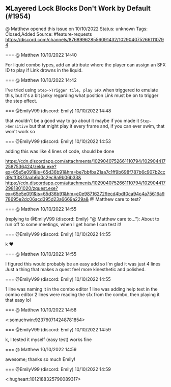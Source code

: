 ## ❌Layered Lock Blocks Don't Work by Default (#1954)
@ Matthew opened this issue on 10/10/2022
Status: unknown
Tags: Closed,Added
Source: #feature-requests https://discord.com/channels/876899628556091432/1029040752661110794


=== @ Matthew 10/10/2022 14:40

For liquid combo types, add an attribute where the player can assign an SFX ID to play if Link drowns in the liquid.

=== @ Matthew 10/10/2022 14:42

I've tried using `Step->Trigger tile, play SFX` when triggered to emulate this, but it's a bit janky regarding what position Link must be on to trigger the step effect.

=== @EmilyV99 (discord: Emily) 10/10/2022 14:48

that wouldn't be a good way to go about it
maybe if you made it `Step->Sensitive`
but that might play it every frame
and, if you can ever swim, that won't work
so

=== @EmilyV99 (discord: Emily) 10/10/2022 14:53

adding this was like 4 lines of code, should be done

https://cdn.discordapp.com/attachments/1029040752661110794/1029044172587536424/zelda.exe?ex=65e5e091&is=65d36b91&hm=be7bbfba21aa7c1ff9b698f787b6c907b2ccd9cff3873aab6d0c2ec9a9b06b33&
https://cdn.discordapp.com/attachments/1029040752661110794/1029044172981801020/zquest.exe?ex=65e5e091&is=65d36b91&hm=e0e987162729ecd4bdf0ca94c4a75616a978695e2dc06acd395d23a6669a229a&
@ Matthew care to test?

=== @ Matthew 10/10/2022 14:55

(replying to @EmilyV99 (discord: Emily) "@ Matthew care to…"): About to run off to some meetings, when I get home I can test it!

=== @EmilyV99 (discord: Emily) 10/10/2022 14:55

k ❤️

=== @ Matthew 10/10/2022 14:55

I figured this would probably be an easy add so I'm glad it was just 4 lines
Just a thing that makes a quest feel more kinesthetic and polished.

=== @EmilyV99 (discord: Emily) 10/10/2022 14:55

1 line was naming it in the combo editor
1 line was adding help text in the combo editor
2 lines were reading the sfx from the combo, then playing it
that easy lol

=== @ Matthew 10/10/2022 14:58

<:somuchwin:923760714248781854>

=== @EmilyV99 (discord: Emily) 10/10/2022 14:59

k, I tested it myself
(easy test)
works fine

=== @ Matthew 10/10/2022 14:59

awesome; thanks so much Emily!

=== @EmilyV99 (discord: Emily) 10/10/2022 14:59

<:hugheart:1012188325790089317>
